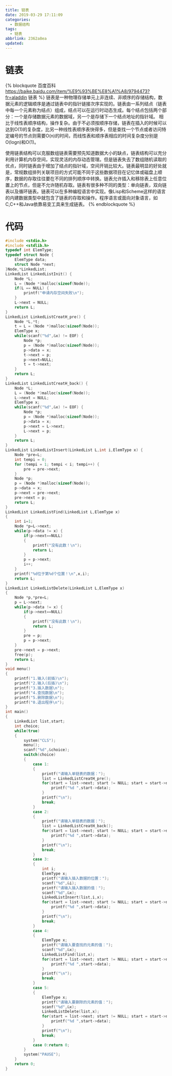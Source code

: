 ```yaml
---
title: 链表
date: 2019-03-29 17:11:09
categories:
  - 数据结构
tags:
  - 链表
abbrlink: 2362a8ea
updated:
---
```

# 链表
{% blockquote 百度百科 https://baike.baidu.com/item/%E9%93%BE%E8%A1%A8/9794473?fr=aladdin 链表 %}
链表是一种物理存储单元上非连续、非顺序的存储结构，数据元素的逻辑顺序是通过链表中的指针链接次序实现的。链表由一系列结点（链表中每一个元素称为结点）组成，结点可以在运行时动态生成。每个结点包括两个部分：一个是存储数据元素的数据域，另一个是存储下一个结点地址的指针域。 相比于线性表顺序结构，操作复杂。由于不必须按顺序存储，链表在插入的时候可以达到O(1)的复杂度，比另一种线性表顺序表快得多，但是查找一个节点或者访问特定编号的节点则需要O(n)的时间，而线性表和顺序表相应的时间复杂度分别是O(logn)和O(1)。

使用链表结构可以克服数组链表需要预先知道数据大小的缺点，链表结构可以充分利用计算机内存空间，实现灵活的内存动态管理。但是链表失去了数组随机读取的优点，同时链表由于增加了结点的指针域，空间开销比较大。链表最明显的好处就是，常规数组排列关联项目的方式可能不同于这些数据项目在记忆体或磁盘上顺序，数据的存取往往要在不同的排列顺序中转换。链表允许插入和移除表上任意位置上的节点，但是不允许随机存取。链表有很多种不同的类型：单向链表，双向链表以及循环链表。链表可以在多种编程语言中实现。像Lisp和Scheme这样的语言的内建数据类型中就包含了链表的存取和操作。程序语言或面向对象语言，如C,C++和Java依靠易变工具来生成链表。
{% endblockquote %}
<!--more-->
# 代码
```cpp
#include <stdio.h>
#include <stdlib.h>
typedef int ElemType;
typedef struct Node {
    ElemType data;
    struct Node *next;
}Node,*LinkedList;
LinkedList LinkedListInit() {
    Node *L;
    L = (Node *)malloc(sizeof(Node));
    if(L == NULL) {
        printf("申请内存空间失败\n");
    }
    L->next = NULL;
 	return L;
}
LinkedList LinkedListCreatH_pre() {
    Node *L,*t;
    t = L = (Node *)malloc(sizeof(Node));
    ElemType x;
    while(scanf("%d",&x) != EOF) {
        Node *p;
        p = (Node *)malloc(sizeof(Node));
        p->data = x;
        t->next = p;
        p->next=NULL;
        t = t->next;
    }
    return L;
}
LinkedList LinkedListCreatH_back() {
    Node *L;
    L = (Node *)malloc(sizeof(Node));
    L->next = NULL;
    ElemType x;
    while(scanf("%d",&x) != EOF) {
        Node *p;
        p = (Node *)malloc(sizeof(Node));
        p->data = x;
        p->next = L->next;
        L->next = p;
    }
    return L;
}
LinkedList LinkedListInsert(LinkedList L,int i,ElemType x) {
    Node *pre=L;
    int tempi = 0;
    for (tempi = 1; tempi < i; tempi++) {
    	pre = pre->next;
	}
    Node *p;
    p = (Node *)malloc(sizeof(Node));
    p->data = x;
    p->next = pre->next;
    pre->next = p;
    return L;
}
LinkedList LinkedListFind(LinkedList L,ElemType x)
{
    int i=1;
    Node *p=L->next;
    while(p->data != x) {
        if(p->next==NULL)
        {
            printf("没有此数！\n");
            return L;
        }
        p = p->next;
        i++;
    }
    printf("%d位于第%d个位置！\n",x,i);
    return L;
}
LinkedList LinkedListDelete(LinkedList L,ElemType x)
{
    Node *p,*pre=L;
    p = L->next;
    while(p->data != x) {
        if(p->next==NULL)
        {
            printf("没有此数！\n");
            return L;
        }
        pre = p;
        p = p->next;
    }
    pre->next = p->next;
    free(p);
    return L;
}
void menu()
{
	printf("1.输入(前插)\n");
	printf("2.输入(后插)\n");
	printf("3.插入数据\n");
	printf("4.查找数据\n");
	printf("5.删除数据\n");
	printf("0.退出程序\n");
}
int main()
{
    LinkedList list,start;
    int choice;
    while(true)
    {
    	system("CLS");
    	menu();
    	scanf("%d",&choice);
    	switch(choice)
    	{
    		case 1:
    		{
    			printf("请输入单链表的数据：");
			    list = LinkedListCreatH_pre();
			    for(start = list->next; start != NULL; start = start->next) {
			    	printf("%d ",start->data);
				}
			    printf("\n");
			    break;
    		}
    		case 2:
    		{
    			printf("请输入单链表的数据：");
			    list = LinkedListCreatH_back();
			    for(start = list->next; start != NULL; start = start->next) {
			    	printf("%d ",start->data);
				}
			    printf("\n");
			    break;
    		}
    		case 3:
    		{
    			int i;
			    ElemType x;
			    printf("请输入插入数据的位置：");
			    scanf("%d",&i);
			    printf("请输入插入数据的值：");
			    scanf("%d",&x);
			    LinkedListInsert(list,i,x);
			    for(start = list->next; start != NULL; start = start->next) {
			    	printf("%d ",start->data);
				}
			    printf("\n");
			    break;
    		}
    		case 4:
    		{
    			ElemType x;
    			printf("请输入要查找的元素的值：");
			    scanf("%d",&x);
			    LinkedListFind(list,x);
			    for(start = list->next; start != NULL; start = start->next) {
			    	printf("%d ",start->data);
				}
			    printf("\n");
			    break;
    		}
    		case 5:
    		{
    			ElemType x;
    			printf("请输入要删除的元素的值：");
			    scanf("%d",&x);
			    LinkedListDelete(list,x);
			    for(start = list->next; start != NULL; start = start->next) {
			    	printf("%d ",start->data);
				}
			    printf("\n");
			    break;
    		}
    		case 0:return 0;
    	}
    	system("PAUSE");
    }
    return 0;
}
```